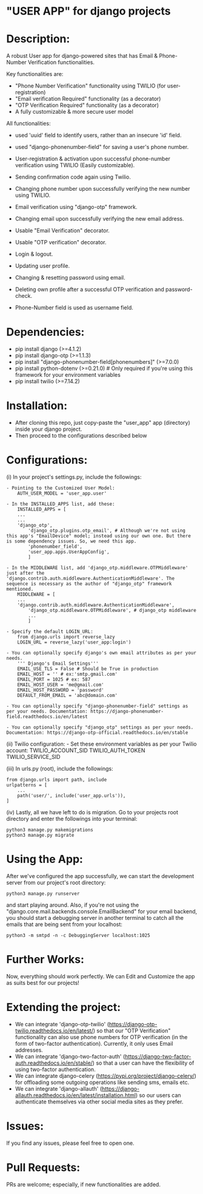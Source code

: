 # "USER APP" for django projects



# Description:

A robust User app for django-powered sites that has Email & Phone-Number Verification functionalities. 

Key functionalities are:

- "Phone Number Verification" functionality using TWILIO (for user-registration)
- "Email verification Required" functionality (as a decorator)
- "OTP Verification Required" functionality (as a decorator)
- A fully customizable & more secure user model

All functionalities:

- used 'uuid' field to identify users, rather than an insecure 'id' field.
- used "django-phonenumber-field" for saving a user's phone number.

- User-registration & activation upon successful phone-number verification using TWILIO (Easily customizable).
- Sending confirmation code again using Twilio.
- Changing phone number upon successfully verifying the new number using TWILIO.

- Email verification using "django-otp" framework.
- Changing email upon successfully verifying the new email address.
- Usable "Email Verification" decorator.
- Usable "OTP verification" decorator.

- Login & logout.
- Updating user profile.
- Changing & resetting password using email.
- Deleting own profile after a successful OTP verification and password-check.
- Phone-Number field is used as username field.



# Dependencies:
- pip install django (>=4.1.2)
- pip install django-otp (>=1.1.3)
- pip install "django-phonenumber-field[phonenumbers]" (>=7.0.0)
- pip install python-dotenv (>=0.21.0) # Only required if you're using this framework for your environment variables
- pip install twilio (>=7.14.2)



# Installation:
- After cloning this repo, just copy-paste the "user_app" app (directory) inside your django project.
- Then proceed to the configurations described below



# Configurations:

(i) In your project's settings.py, include the followings:

	- Pointing to the Customized User Model:
		AUTH_USER_MODEL = 'user_app.user'

	- In the INSTALLED_APPS list, add these:
		INSTALLED_APPS = [
		...
		...
		'django_otp',
	    	'django_otp.plugins.otp_email', # Although we're not using this app's "EmailDevice" model; instead using our own one. But there is some dependency issues. So, we need this app.
    		'phonenumber_field',
    		'user_app.apps.UserAppConfig',
    		]

	- In the MIDDLEWARE list, add 'django_otp.middleware.OTPMiddleware' just after the 'django.contrib.auth.middleware.AuthenticationMiddleware'. The sequence is necessary as the author of "django_otp" framework mentioned.
		MIDDLEWARE = [
		...
		'django.contrib.auth.middleware.AuthenticationMiddleware',
    		'django_otp.middleware.OTPMiddleware', # django_otp middleware
    		...
    		]

	- Specify the default LOGIN_URL:	
		from django.urls import reverse_lazy
		LOGIN_URL = reverse_lazy('user_app:login')
		
	- You can optionally specify django's own email attributes as per your needs.
		''' Django's Email Settings'''
		EMAIL_USE_TLS = False # Should be True in production
		EMAIL_HOST = '' # ex:'smtp.gmail.com'
		EMAIL_PORT = 1025 # ex: 587
		EMAIL_HOST_USER = 'me@gmail.com'
		EMAIL_HOST_PASSWORD = 'password'
		DEFAULT_FROM_EMAIL = 'abc@domain.com'
	
	- You can optionally specify "django-phonenumber-field" settings as per your needs. Documentation: https://django-phonenumber-field.readthedocs.io/en/latest
	
	- You can optionally specify "django_otp" settings as per your needs. Documentation: https://django-otp-official.readthedocs.io/en/stable
	
	
(ii) Twilio configuration:
	- Set these environment variables as per your Twilio account:
		TWILIO_ACCOUNT_SID
		TWILIO_AUTH_TOKEN
		TWILIO_SERVICE_SID
	
			
(iii) In urls.py (root), include the followings:

	from django.urls import path, include
	urlpatterns = [
	    ...
	    path('user/', include('user_app.urls')),
	]
	

(iv) Lastly, all we have left to do is migration. Go to your projects root directory and enter the followings into your terminal:

	python3 manage.py makemigrations
	python3 manage.py migrate
	
	

# Using the App:

After we've configured the app successfully, we can start the development server from our project's root directory:

	python3 manage.py runserver
	
and start playing around. Also, if you're not using the "django.core.mail.backends.console.EmailBackend" for your email backend, you should start a debugging server in another terminal to catch all the emails that are being sent from your localhost:
	
	python3 -m smtpd -n -c DebuggingServer localhost:1025
	


# Further Works: 
Now, everything should work perfectly. We can Edit and Customize the app as suits best for our projects!



# Extending the project:
- We can integrate 'django-otp-twilio' (https://django-otp-twilio.readthedocs.io/en/latest/) so that our "OTP Verification" functionality can also use phone numbers for OTP verification (in the form of two-factor authentication). Currently, it only uses Email addresses.
- We can integrate 'django-two-factor-auth' (https://django-two-factor-auth.readthedocs.io/en/stable/) so that a user can have the flexibility of using two-factor authentication.
- We can integrate django-celery (https://pypi.org/project/django-celery/) for offloading some outgoing operations like sending sms, emails etc.
- We can integrate 'django-allauth' (https://django-allauth.readthedocs.io/en/latest/installation.html) so our users can authenticate themselves via other social media sites as they prefer.



# Issues: 
If you find any issues, please feel free to open one.



# Pull Requests: 
PRs are welcome; especially, if new functionalities are added.
	
	
	



